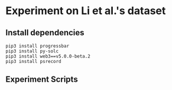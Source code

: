 # Experiment on Li et al.'s dataset

## Install dependencies

```
pip3 install progressbar
pip3 install py-solc
pip3 install web3==v5.0.0-beta.2
pip3 install psrecord
```

## Experiment Scripts
